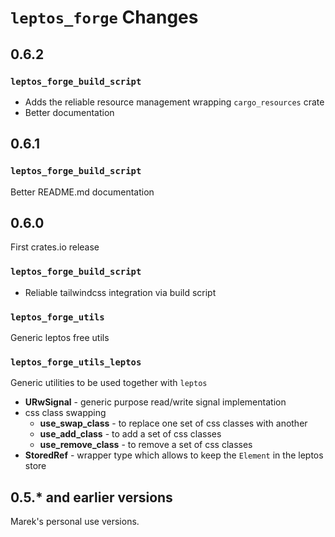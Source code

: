 # `leptos_forge` Changes

## 0.6.2

### `leptos_forge_build_script`

- Adds the reliable resource management wrapping `cargo_resources` crate
- Better documentation

## 0.6.1

### `leptos_forge_build_script`

Better README.md documentation

## 0.6.0

First crates.io release

### `leptos_forge_build_script`

- Reliable tailwindcss integration via build script

### `leptos_forge_utils`

Generic leptos free utils

### `leptos_forge_utils_leptos`

Generic utilities to be used together with `leptos`

- **URwSignal** - generic purpose read/write signal implementation
- css class swapping
  - **use_swap_class** - to replace one set of css classes with another 
  - **use_add_class** - to add a set of css classes
  - **use_remove_class** - to remove a set of css classes
- **StoredRef** - wrapper type which allows to keep the `Element` in the leptos store

## 0.5.* and earlier versions

Marek's personal use versions.
